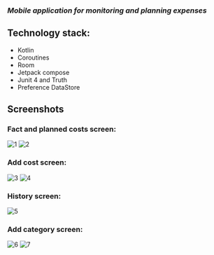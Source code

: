 ### _Mobile application for monitoring and planning expenses_

## Technology stack:
- Kotlin
- Coroutines
- Room
- Jetpack compose
- Junit 4 and Truth
- Preference DataStore

## Screenshots

### Fact and planned costs screen:
![1](./screenshots/1.jpg)
![2](./screenshots/2.jpg)

### Add cost screen:
![3](./screenshots/3.jpg)
![4](./screenshots/4.jpg)

### History screen:
![5](./screenshots/5.jpg)

### Add category screen:
![6](./screenshots/6.jpg)
![7](./screenshots/7.jpg)
